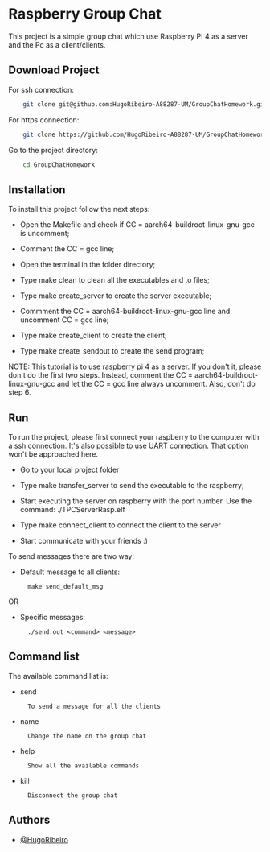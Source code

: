 
# Raspberry Group Chat

This project is a simple group chat which use Raspberry PI 4 as a server and 
the Pc as a client/clients.




## Download Project

For ssh connection:
```bash
    git clone git@github.com:HugoRibeiro-A88287-UM/GroupChatHomework.git
```

For https connection:
```bash
    git clone https://github.com/HugoRibeiro-A88287-UM/GroupChatHomework.git
```

Go to the project directory:

```bash
    cd GroupChatHomework
```
## Installation

To install this project follow the next steps:


* Open the Makefile and check if CC = aarch64-buildroot-linux-gnu-gcc is uncomment;

* Comment the CC = gcc line;

* Open the terminal in the folder directory;

* Type make clean to clean all the executables and .o files;

* Type make create_server to create the server executable;

* Commment the CC = aarch64-buildroot-linux-gnu-gcc line and uncomment CC = gcc line;

* Type make create_client to create the client;

* Type make create_sendout to create the send program;



NOTE: 
    This tutorial is to use raspberry pi 4 as a server. If you don't it, please don't
	do the first two steps. Instead, comment the CC = aarch64-buildroot-linux-gnu-gcc
	and let the CC = gcc line always uncomment.
	Also, don't do step 6. 


## Run 

To run the project, please first connect your raspberry to the computer with
a ssh connection. It's also possible to use UART connection. 
That option won't be approached here.

* Go to your local project folder

* Type make transfer_server to send the executable to the raspberry;

* Start executing the server on raspberry with the port number.
    Use the command: 
    	./TPCServerRasp.elf <PORT> 

* Type make connect_client to connect the client to the server

* Start communicate with your friends :)


To send messages there are two way:

* Default message to all clients:


        make send_default_msg 
    
OR

* Specific messages:
	
        ./send.out <command> <message> 




## Command list

The available command list is:

* send 

        To send a message for all the clients

* name

        Change the name on the group chat

* help

        Show all the available commands

* kill

        Disconnect the group chat
## Authors

- [@HugoRibeiro](https://github.com/HugoRibeiro-A88287-UM/)


